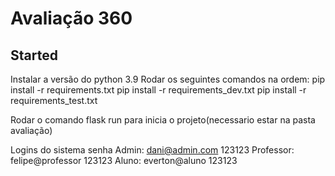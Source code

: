 # Avaliação 360

## Started

Instalar a versão do python 3.9
Rodar os seguintes comandos na ordem:
pip install -r requirements.txt
pip install -r requirements_dev.txt
pip install -r requirements_test.txt

Rodar o comando flask run para inicia o projeto(necessario estar na pasta avaliação)

Logins do sistema             senha
Admin: dani@admin.com         123123
Professor: felipe@professor   123123
Aluno: everton@aluno          123123
